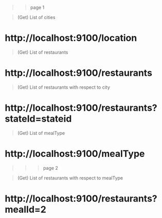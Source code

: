 >>page 1

>(Get) List of cities
# http://localhost:9100/location

>(Get) List of restaurants

# http://localhost:9100/restaurants

>(Get) List of restaurants with respect to city
# http://localhost:9100/restaurants?stateId=stateid

>(Get) List of mealType
# http://localhost:9100/mealType

>>>page 2

>(Get) List of restaurants with respect to mealType

# http://localhost:9100/restaurants?mealId=2


